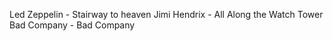 Led Zeppelin - Stairway to heaven
Jimi Hendrix - All Along the Watch Tower
Bad Company - Bad Company
